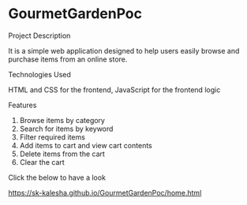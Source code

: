 # GourmetGardenPoc

Project Description

It is a simple web application designed to help users easily browse and purchase items from an online store. 

Technologies Used

HTML and CSS for the frontend,
JavaScript for the frontend logic

Features

1. Browse items by category
2. Search for items by keyword
3. Filter required items
4. Add items to cart and view cart contents
5. Delete items from the cart
6. Clear the cart

Click the below to have a look

https://sk-kalesha.github.io/GourmetGardenPoc/home.html

